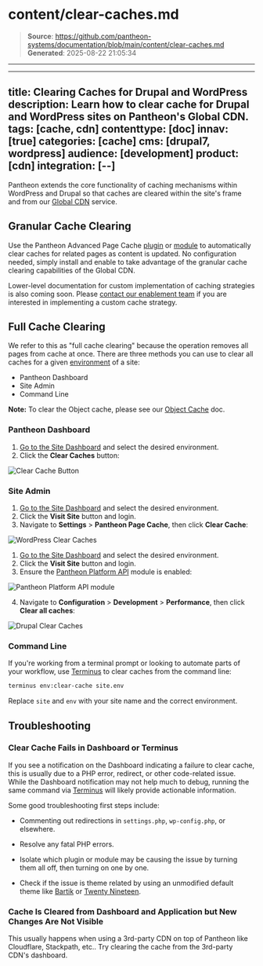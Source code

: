 # content/clear-caches.md

> **Source**: https://github.com/pantheon-systems/documentation/blob/main/content/clear-caches.md
> **Generated**: 2025-08-22 21:05:34

---

---
title: Clearing Caches for Drupal and WordPress
description: Learn how to clear cache for Drupal and WordPress sites on Pantheon's Global CDN.
tags: [cache, cdn]
contenttype: [doc]
innav: [true]
categories: [cache]
cms: [drupal7, wordpress]
audience: [development]
product: [cdn]
integration: [--]
---
Pantheon extends the core functionality of caching mechanisms within WordPress and Drupal so that caches are cleared within the site's frame and from our [Global CDN](/guides/global-cdn) service.

## Granular Cache Clearing
Use the Pantheon Advanced Page Cache [plugin](https://wordpress.org/plugins/pantheon-advanced-page-cache/) or [module](https://www.drupal.org/project/pantheon_advanced_page_cache) to automatically clear caches for related pages as content is updated. No configuration needed, simply install and enable to take advantage of the granular cache clearing capabilities of the Global CDN.

Lower-level documentation for custom implementation of caching strategies is also coming soon. Please [contact our enablement team](https://pantheon.io/learn-pantheon?docs) if you are interested in implementing a custom cache strategy.

## Full Cache Clearing
We refer to this as "full cache clearing" because the operation removes all pages from cache at once. There are three methods you can use to clear all caches for a given [environment](/pantheon-workflow) of a site:

- Pantheon Dashboard
- Site Admin
- Command Line

**Note:** To clear the Object cache, please see our [Object Cache](/object-cache/cli#clear-cache) doc.

### Pantheon Dashboard
1. [Go to the Site Dashboard](/guides/account-mgmt/workspace-sites-teams/sites#site-dashboard) and select the desired environment.
2. Click the **Clear Caches** button:

  ![Clear Cache Button](../images/clear-cache-button.png)

### Site Admin

<TabList>

<Tab title="WordPress" id="wp-1" active={true}>

1. [Go to the Site Dashboard](/guides/account-mgmt/workspace-sites-teams/sites#site-dashboard) and select the desired environment.
2. Click the <Icon icon="externalLink" /> **Visit Site** button and login.
3. Navigate to **Settings** > **Pantheon Page Cache**, then click **Clear Cache**:

  ![WordPress Clear Caches](../images/wp-cc.png)

</Tab>

<Tab title="Drupal" id="d7-3">

1. [Go to the Site Dashboard](/guides/account-mgmt/workspace-sites-teams/sites#site-dashboard) and select the desired environment.
2. Click the <Icon icon="externalLink" /> **Visit Site** button and login.
3. Ensure the [Pantheon Platform API](/modules#pantheon-module-drupal-7) module is enabled:

  ![Pantheon Platform API module](../images/pantheon-platform-api-enabled.png)

4. Navigate to **Configuration** > **Development** > **Performance**, then click **Clear all caches**:

  ![Drupal Clear Caches](../images/d7-cc.png)

</Tab>

</TabList>


### Command Line
If you're working from a terminal prompt or looking to automate parts of your workflow, use [Terminus](/terminus) to clear caches from the command line:

```bash
terminus env:clear-cache site.env
```

Replace `site` and `env` with your site name and the correct environment.

## Troubleshooting

### Clear Cache Fails in Dashboard or Terminus
If you see a notification on the Dashboard indicating a failure to clear cache, this is usually due to a PHP error, redirect, or other code-related issue. While the Dashboard notification may not help much to debug, running the same command via [Terminus](/terminus) will likely provide actionable information.

Some good troubleshooting first steps include:

 - Commenting out redirections in `settings.php`, `wp-config.php`, or elsewhere.

 - Resolve any fatal PHP errors.

 - Isolate which plugin or module may be causing the issue by turning them all off, then turning on one by one.

 - Check if the issue is theme related by using an unmodified default theme like [Bartik](https://www.drupal.org/project/bartik) or [Twenty Nineteen](https://wordpress.org/themes/twentynineteen/).

### Cache Is Cleared from Dashboard and Application but New Changes Are Not Visible

This usually happens when using a 3rd-party CDN on top of Pantheon like Cloudflare, Stackpath, etc.. Try clearing the cache from the 3rd-party CDN's dashboard.
